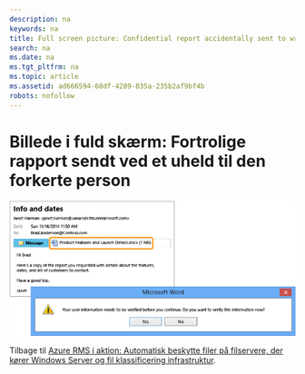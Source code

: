```yaml
---
description: na
keywords: na
title: Full screen picture: Confidential report accidentally sent to wrong person
search: na
ms.date: na
ms.tgt_pltfrm: na
ms.topic: article
ms.assetid: ad666594-68df-4289-835a-235b2af9bf4b
robots: nofollow
---
```

# Billede i fuld sk&#230;rm: Fortrolige rapport sendt ved et uheld til den forkerte person
![](../Image/AzRMS_FCI_Email.png)

Tilbage til [Azure RMS i aktion: Automatisk beskytte filer på filservere, der kører Windows Server og fil klassificering infrastruktur](http://technet.microsoft.com/library/jj585026.aspx).

